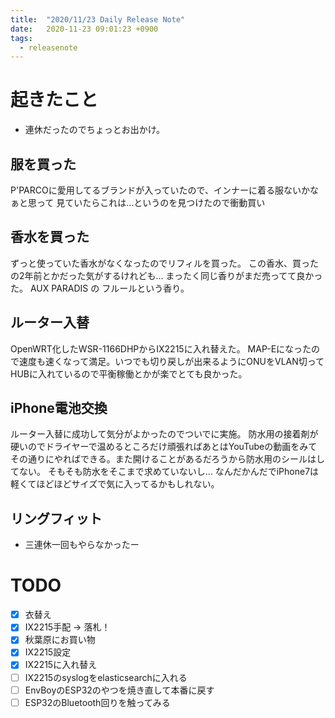 ```yaml
---
title:  "2020/11/23 Daily Release Note"
date:   2020-11-23 09:01:23 +0900
tags:
  - releasenote
---
```

# 起きたこと

* 連休だったのでちょっとお出かけ。

## 服を買った

P'PARCOに愛用してるブランドが入っていたので、インナーに着る服ないかなぁと思って
見ていたらこれは…というのを見つけたので衝動買い

## 香水を買った

ずっと使っていた香水がなくなったのでリフィルを買った。
この香水、買ったの2年前とかだった気がするけれども… まったく同じ香りがまだ売ってて良かった。
AUX PARADIS の フルールという香り。

## ルーター入替

OpenWRT化したWSR-1166DHPからIX2215に入れ替えた。
MAP-Eになったので速度も速くなって満足。いつでも切り戻しが出来るようにONUをVLAN切って
HUBに入れているので平衡稼働とかが楽でとても良かった。

## iPhone電池交換

ルーター入替に成功して気分がよかったのでついでに実施。
防水用の接着剤が硬いのでドライヤーで温めるところだけ頑張ればあとはYouTubeの動画をみて
その通りにやればできる。また開けることがあるだろうから防水用のシールはしてない。
そもそも防水をそこまで求めていないし… なんだかんだでiPhone7は軽くてほどほどサイズで気に入ってるかもしれない。

## リングフィット

* 三連休一回もやらなかったー

# TODO 

- [x] 衣替え
- [X] IX2215手配 -> 落札！
- [x] 秋葉原にお買い物
- [x] IX2215設定
- [x] IX2215に入れ替え
- [ ] IX2215のsyslogをelasticsearchに入れる
- [ ] EnvBoyのESP32のやつを焼き直して本番に戻す
- [ ] ESP32のBluetooth回りを触ってみる

